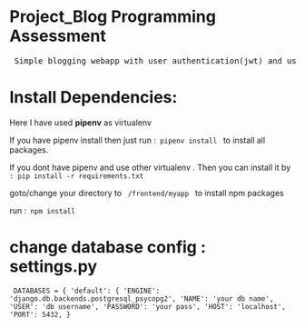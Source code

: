 
# Project_Blog Programming Assessment

<pre> Simple blogging webapp with user authentication(jwt) and user interaction.</pre>

# Install Dependencies:

<p>Here I have used <b>pipenv</b> as virtualenv  </p>

<p> If you have pipenv install then just run :<code> pipenv install </code>  to install all packages.  </p>

<p> If you dont have pipenv and use other virtualenv . Then you can install it by <code> : pip install -r requirements.txt </code> </p>

<p>  goto/change your directory to  <code> /frontend/myapp </code>  to install npm packages </p>
  <P>run :<code> npm install </code></p> 



# change database config : settings.py

<code><pre>
DATABASES = {
    'default': {
        'ENGINE': 'django.db.backends.postgresql_psycopg2',
        'NAME': 'your db name',
        'USER': 'db username',
        'PASSWORD': 'your pass',
        'HOST': 'localhost',
        'PORT': 5432,
}
</pre></code>
